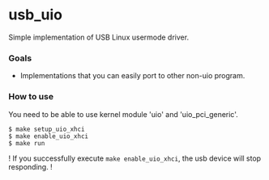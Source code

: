 # usb_uio
Simple implementation of USB Linux usermode driver.

### Goals
- Implementations that you can easily port to other non-uio program.

### How to use
You need to be able to use kernel module 'uio' and 'uio_pci_generic'.
```
$ make setup_uio_xhci
$ make enable_uio_xhci
$ make run
```
! If you successfully execute `make enable_uio_xhci`, the usb device will stop responding. !
